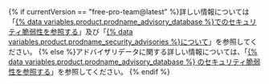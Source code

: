 {% if currentVersion == "free-pro-team@latest" %}詳しい情報については「[{% data variables.product.prodname_advisory_database %}でのセキュリティ脆弱性を参照する](/code-security/supply-chain-security/browsing-security-vulnerabilities-in-the-github-advisory-database)」及び「[{% data variables.product.prodname_security_advisories %}について](/code-security/security-advisories/about-github-security-advisories)」を参照してください。
{% else %}アドバイザリデータに関する詳しい情報については、「<a href="/github/managing-security-vulnerabilities/browsing-security-vulnerabilities-in-the-github-advisory-database" class="dotcom-only">{% data variables.product.prodname_advisory_database %} のセキュリティ脆弱性を参照する</a>」を参照してください。
{% endif %}
